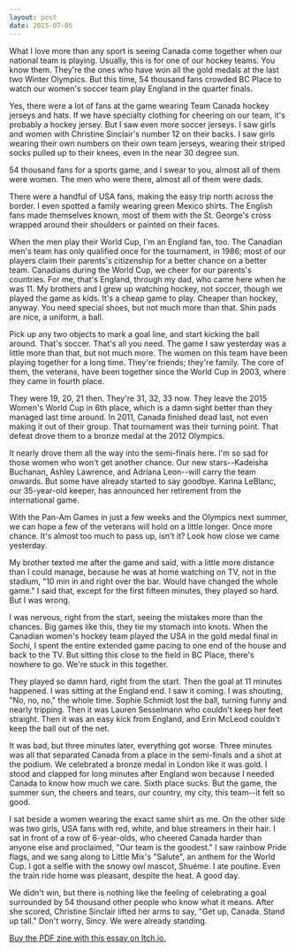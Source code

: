 ```yaml
---
layout: post
date: 2015-07-05 
---
```


What I love more than any sport is seeing Canada come together when our national team is playing. Usually, this is for one of our hockey teams. You know them. They're the ones who have won all the gold medals at the last two Winter Olympics. But this time, 54 thousand fans crowded BC Place to watch our women's soccer team play England in the quarter finals.

Yes, there were a lot of fans at the game wearing Team Canada hockey jerseys and hats. If we have specialty clothing for cheering on our team, it's probably a hockey jersey. But I saw even more soccer jerseys. I saw girls and women with Christine Sinclair's number 12 on their backs. I saw girls wearing their own numbers on their own team jerseys, wearing their striped socks pulled up to their knees, even in the near 30 degree sun. 

54 thousand fans for a sports game, and I swear to you, almost all of them were women. The men who were there, almost all of them were dads.

There were a handful of USA fans, making the easy trip north across the border. I even spotted a family wearing green Mexico shirts. The English fans made themselves known, most of them with the St. George's cross wrapped around their shoulders or painted on their faces.

When the men play their World Cup, I'm an England fan, too. The Canadian men's team has only qualified once for the tournament, in 1986; most of our players claim their parents's citizenship for a better chance on a better team. Canadians during the World Cup, we cheer for our parents's countries. For me, that's England, through my dad, who came here when he was 11. My brothers and I grew up watching hockey, not soccer, though we played the game as kids. It's a cheap game to play. Cheaper than hockey, anyway. You need special shoes, but not much more than that. Shin pads are nice, a uniform, a ball. 

Pick up any two objects to mark a goal line, and start kicking the ball around. That's soccer. That's all you need. The game I saw yesterday was a little more than that, but not much more. The women on this team have been playing together for a long time. They're friends; they're family. The core of them, the veterans, have been together since the World Cup in 2003, where they came in fourth place. 

They were 19, 20, 21 then. They're 31, 32, 33 now. They leave the 2015 Women's World Cup in 6th place, which is a damn sight better than they managed last time around. In 2011, Canada finished dead last, not even making it out of their group. That tournament was their turning point. That defeat drove them to a bronze medal at the 2012 Olympics. 

It nearly drove them all the way into the semi-finals here. I'm so sad for those women who won't get another chance. Our new stars--Kadeisha Buchanan, Ashley Lawrence, and Adriana Leon--will carry the team onwards. But some have already started to say goodbye. Karina LeBlanc, our 35-year-old keeper, has announced her retirement from the international game. 

With the Pan-Am Games in just a few weeks and the Olympics next summer, we can hope a few of the veterans will hold on a little longer. Once more chance. It's almost too much to pass up, isn't it? Look how close we came yesterday. 

My brother texted me after the game and said, with a little more distance than I could manage, because he was at home watching on TV, not in the stadium, "10 min in and right over the bar. Would have changed the whole game." I said that, except for the first fifteen minutes, they played so hard. But I was wrong.

I was nervous, right from the start, seeing the mistakes more than the chances. Big games like this, they tie my stomach into knots. When the Canadian women's hockey team played the USA in the gold medal final in Sochi, I spent the entire extended game pacing to one end of the house and back to the TV. But sitting this close to the field in BC Place, there's nowhere to go. We're stuck in this together. 

They played so damn hard, right from the start. Then the goal at 11 minutes happened. I was sitting at the England end. I saw it coming. I was shouting, "No, no, no," the whole time. Sophie Schmidt lost the ball, turning funny and nearly tripping. Then it was Lauren Sesselmann who couldn't keep her feet straight. Then it was an easy kick from England, and Erin McLeod couldn't keep the ball out of the net. 

It was bad, but three minutes later, everything got worse. Three minutes was all that separated Canada from a place in the semi-finals and a shot at the podium. We celebrated a bronze medal in London like it was gold. I stood and clapped for long minutes after England won because I needed Canada to know how much we care. Sixth place sucks. But the game, the summer sun, the cheers and tears, our country, my city, this team--it felt so good.

I sat beside a women wearing the exact same shirt as me. On the other side was two girls, USA fans with red, white, and blue streamers in their hair. I sat in front of a row of 6-year-olds, who cheered Canada harder than anyone else and proclaimed, "Our team is the goodest." I saw rainbow Pride flags, and we sang along to Little Mix's "Salute", an anthem for the World Cup. I got a selfie with the snowy owl mascot, Shuéme. I ate poutine. Even the train ride home was pleasant, despite the heat. A good day. 

We didn't win, but there is nothing like the feeling of celebrating a goal surrounded by 54 thousand other people who know what it means. After she scored, Christine Sinclair lifted her arms to say, "Get up, Canada. Stand up tall." Don't worry, Sincy. We were already standing. 

[Buy the PDF zine with this essay on Itch.io.](https://jessdriscoll.itch.io/canadared)
